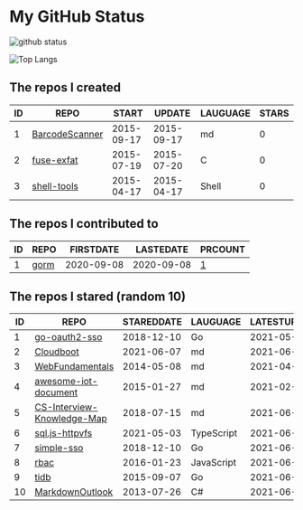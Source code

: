 # My GitHub Status

<img src="https://github-readme-stats-1.yihong0618.vercel.app/api?username=egenchen&show_icons=true&&&hide_title=true&count_private=true" alt="github status" />

![Top Langs](https://github-readme-stats-1.yihong0618.vercel.app/api/top-langs/?username=egenchen&layout=compact)

<!--START_SECTION:my_github-->
## The repos I created
| ID |                             REPO                             |   START    |   UPDATE   | LAUGUAGE | STARS |
|----|--------------------------------------------------------------|------------|------------|----------|-------|
|  1 | [BarcodeScanner](https://github.com/egenchen/BarcodeScanner) | 2015-09-17 | 2015-09-17 | md       |     0 |
|  2 | [fuse-exfat](https://github.com/egenchen/fuse-exfat)         | 2015-07-19 | 2015-07-20 | C        |     0 |
|  3 | [shell-tools](https://github.com/egenchen/shell-tools)       | 2015-04-17 | 2015-04-17 | Shell    |     0 |

## The repos I contributed to
| ID |                  REPO                   | FIRSTDATE  | LASTEDATE  |                                PRCOUNT                                 |
|----|-----------------------------------------|------------|------------|------------------------------------------------------------------------|
|  1 | [gorm](https://github.com/go-gorm/gorm) | 2020-09-08 | 2020-09-08 | [1](https://github.com/go-gorm/gorm/pulls?q=is%3Apr+author%3Aegenchen) |

## The repos I stared (random 10)
| ID |                                           REPO                                           | STAREDDATE |  LAUGUAGE  | LATESTUPDATE |
|----|------------------------------------------------------------------------------------------|------------|------------|--------------|
|  1 | [go-oauth2-sso](https://github.com/janwenjohn/go-oauth2-sso)                             | 2018-12-10 | Go         | 2021-05-12   |
|  2 | [Cloudboot](https://github.com/idcos/Cloudboot)                                          | 2021-06-07 | md         | 2021-06-07   |
|  3 | [WebFundamentals](https://github.com/flynngao/WebFundamentals)                           | 2014-05-08 | md         | 2021-04-05   |
|  4 | [awesome-iot-document](https://github.com/phodal/awesome-iot-document)                   | 2015-01-27 | md         | 2021-02-22   |
|  5 | [CS-Interview-Knowledge-Map](https://github.com/InterviewMap/CS-Interview-Knowledge-Map) | 2018-07-15 | md         | 2021-06-09   |
|  6 | [sql.js-httpvfs](https://github.com/phiresky/sql.js-httpvfs)                             | 2021-05-03 | TypeScript | 2021-06-09   |
|  7 | [simple-sso](https://github.com/samitpal/simple-sso)                                     | 2018-12-10 | Go         | 2021-06-07   |
|  8 | [rbac](https://github.com/seeden/rbac)                                                   | 2016-01-23 | JavaScript | 2021-06-09   |
|  9 | [tidb](https://github.com/pingcap/tidb)                                                  | 2015-09-07 | Go         | 2021-06-09   |
| 10 | [MarkdownOutlook](https://github.com/mmanela/MarkdownOutlook)                            | 2013-07-26 | C#         | 2021-06-09   |

<!--END_SECTION:my_github-->
